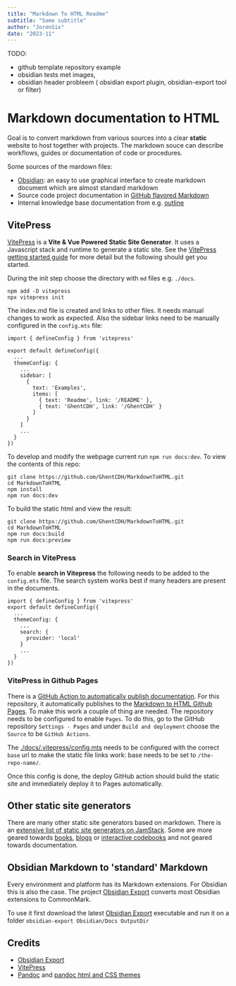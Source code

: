 ```yaml
---
title: "Markdown To HTML Readme"
subtitle: "Some subtitle"
author: "JorenSix"
date: "2023-11"
---
```



TODO: 
* github template repository example
* obsidian tests met images,
* obsidian header probleem ( obsidian export plugin, obsidian-export tool or filter)


# Markdown documentation to HTML

Goal is to convert markdown from various sources into a clear **static** website to host together with projects. The markdown souce can describe workflows, guides or documentation of code or procedures.

Some sources of the mardown files: 

* [Obsidian](https://obsidian.md/): an easy to use graphical interface to create markdown document which are almost standard markdown
* Source code project documentation in [GitHub flavored Markdown](https://github.github.com/gfm/)
* Internal knowledge base documentation from e.g. [outline](https://www.getoutline.com/)


## VitePress

[VitePress](https://vitepress.dev/) is a __Vite & Vue Powered Static Site Generator__. It uses a Javascript stack and runtime to generate a static site. See the [VitePress getting started guide](https://vitepress.dev/guide/getting-started) for more detail but the following should get you started. 

During the init step choose the directory with `md` files e.g. `./docs`.

````
npm add -D vitepress
npx vitepress init
````

The index.md file is created and links to other files. It needs manual changes to work as expected. Also the sidebar links need to be manually configured in the `config.mts` file: 

````
import { defineConfig } from 'vitepress'

export default defineConfig({
  ...
  themeConfig: {
    ...
    sidebar: [
      {
        text: 'Examples',
        items: [
          { text: 'Readme', link: '/README' },
          { text: 'GhentCDH', link: '/GhentCDH' }
        ]
      }
    ]
    ...
  }
})
````
To develop and modify the webpage current run `npm run docs:dev`. To view the contents of this repo:

````
git clone https://github.com/GhentCDH/MarkdownToHTML.git
cd MarkdownToHTML
npm install
npm run docs:dev
````

To build the static html and view the result:

````
git clone https://github.com/GhentCDH/MarkdownToHTML.git
cd MarkdownToHTML
npm run docs:build
npm run docs:preview
````


### Search in VitePress

To enable **search in Vitepress** the following needs to be added to the `config.mts` file. The search system works best if many headers are present in the documents. 

````
import { defineConfig } from 'vitepress'
export default defineConfig({
  ...
  themeConfig: {
    ...
    search: {
      provider: 'local'
    }
    ...
  }
})
````

### VitePress in Github Pages

There is a [GitHub Action to automatically publish documentation](./.github/workflows/deploy.yml). For this repository, it automatically publishes to the  [Markdown to HTML Github Pages](https://ghentcdh.github.io/MarkdownToHTML/). To make this work a couple of thing are needed. The repository needs to be configured to enable `Pages`. To do this, go to the GitHub repository `Settings - Pages` and under `Build and deployment` choose the `Source` to be `GitHub Actions`.

The [./docs/.vitepress/config.mts](./docs/.vitepress/config.mts) needs to be configured with the correct `base` url to make the static file links work: base needs to be set to `/the-repo-name/`.

Once this config is done, the deploy GitHub action should build the static site and immediately deploy it to Pages automatically.

## Other static site generators

There are many other static site generators based on markdown. There is an [extensive list of static site generators on JamStack](https://jamstack.org/generators/). Some are more geared towards [books](https://github.com/rust-lang/mdBook), [blogs](https://gohugo.io/) or [interactive codebooks](https://quarto.org/) and not geared towards documentation.

## Obsidian Markdown to 'standard' Markdown

Every environment and platform has its Markdown extensions. For Obsidian this is also the case. The project [Obsidian Export](https://github.com/zoni/obsidian-export) converts most Obsidian extensions to CommonMark.

To use it first download the latest  [Obsidian Export](https://github.com/zoni/obsidian-export/releases/) executable and run it on a folder `obsidian-export Obsidian/Docs OutputDir`

## Credits

* [Obsidian Export](https://github.com/zoni/obsidian-export)
* [VitePress](https://vitepress.dev/)
* [Pandoc](https://pandoc.org/) and [pandoc html and CSS themes](https://jez.io/pandoc-markdown-css-theme/)

